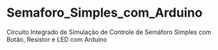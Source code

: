 # Semaforo_Simples_com_Arduino
Circuito Integrado de Simulação de Controle de Semáforo Simples com Botão, Resistor e LED com Arduino
